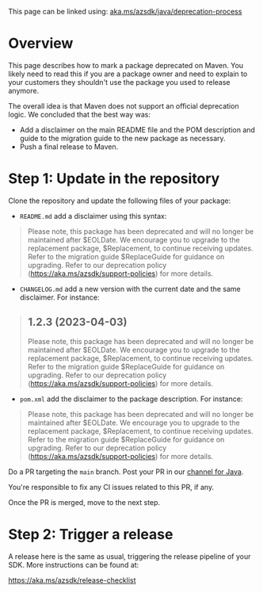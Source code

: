 This page can be linked using: [aka.ms/azsdk/java/deprecation-process](https://aka.ms/azsdk/java/deprecation-process)

# Overview

This page describes how to mark a package deprecated on Maven. You likely need to read this if you are a package owner
and need to explain to your customers they shouldn't use the package you used to release anymore.

The overall idea is that Maven does not support an official deprecation logic. We concluded that the best way was:

- Add a disclaimer on the main README file and the POM description and guide to the migration guide to the new package
  as necessary.
- Push a final release to Maven.

# Step 1: Update in the repository

Clone the repository and update the following files of your package:

- `README.md` add a disclaimer using this syntax:

> Please note, this package has been deprecated and will no longer be maintained after $EOLDate. We encourage you to
> upgrade to the replacement package, $Replacement, to continue receiving updates. Refer to the migration guide 
> $ReplaceGuide for guidance on upgrading. Refer to our deprecation policy (https://aka.ms/azsdk/support-policies) for
> more details.

- `CHANGELOG.md` add a new version with the current date and the same disclaimer. For instance:

> ## 1.2.3 (2023-04-03)
> 
> Please note, this package has been deprecated and will no longer be maintained after $EOLDate. We encourage you to
> upgrade to the replacement package, $Replacement, to continue receiving updates. Refer to the migration guide
> $ReplaceGuide for guidance on upgrading. Refer to our deprecation policy (https://aka.ms/azsdk/support-policies) for
> more details.

- `pom.xml` add the disclaimer to the package description. For instance:

> Please note, this package has been deprecated and will no longer be maintained after $EOLDate. We encourage you to
> upgrade to the replacement package, $Replacement, to continue receiving updates. Refer to the migration guide
> $ReplaceGuide for guidance on upgrading. Refer to our deprecation policy (https://aka.ms/azsdk/support-policies) for
> more details.

Do a PR targeting the `main` branch. Post your PR in our [channel for Java](https://teams.microsoft.com/l/channel/19%3a5e673e41085f4a7eaaf20823b85b2b53%40thread.skype/Language%2520-%2520Java?groupId=3e17dcb0-4257-4a30-b843-77f47f1d4121&tenantId=72f988bf-86f1-41af-91ab-2d7cd011db47).

You're responsible to fix any CI issues related to this PR, if any.

Once the PR is merged, move to the next step.

# Step 2: Trigger a release

A release here is the same as usual, triggering the release pipeline of your SDK. More instructions can be found at:

https://aka.ms/azsdk/release-checklist
